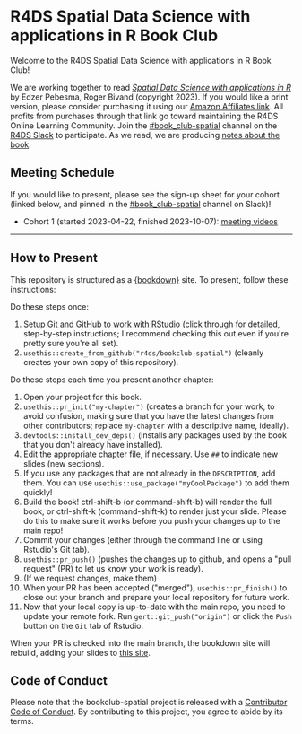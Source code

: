# R4DS Spatial Data Science with applications in R Book Club

Welcome to the R4DS Spatial Data Science with applications in R Book Club!

We are working together to read [_Spatial Data Science with applications in R_](https://r-spatial.org/book/) by Edzer Pebesma, Roger Bivand (copyright 2023).
If you would like a print version, please consider purchasing it using our [Amazon Affiliates link](https://amzn.to/3zGIOH1). All profits from purchases through that link go toward maintaining the R4DS Online Learning Community.
Join the [#book_club-spatial](https://rfordatascience.slack.com/archives/C0532SZ3D24) channel on the [R4DS Slack](https://r4ds.io/join) to participate.
As we read, we are producing [notes about the book](https://r4ds.io/spatial).

## Meeting Schedule

If you would like to present, please see the sign-up sheet for your cohort (linked below, and pinned in the [#book_club-spatial](https://rfordatascience.slack.com/archives/C0532SZ3D24) channel on Slack)!

- Cohort 1 (started 2023-04-22, finished 2023-10-07): [meeting videos](https://youtube.com/playlist?list=PL3x6DOfs2NGhADsCdfFtmaUsMglp2WDTp)

<hr>


## How to Present

This repository is structured as a [{bookdown}](https://CRAN.R-project.org/package=bookdown) site.
To present, follow these instructions:

Do these steps once:

1. [Setup Git and GitHub to work with RStudio](https://github.com/r4ds/bookclub-setup) (click through for detailed, step-by-step instructions; I recommend checking this out even if you're pretty sure you're all set).
2. `usethis::create_from_github("r4ds/bookclub-spatial")` (cleanly creates your own copy of this repository).

Do these steps each time you present another chapter:

1. Open your project for this book.
2. `usethis::pr_init("my-chapter")` (creates a branch for your work, to avoid confusion, making sure that you have the latest changes from other contributors; replace `my-chapter` with a descriptive name, ideally).
3. `devtools::install_dev_deps()` (installs any packages used by the book that you don't already have installed).
4. Edit the appropriate chapter file, if necessary. Use `##` to indicate new slides (new sections).
5. If you use any packages that are not already in the `DESCRIPTION`, add them. You can use `usethis::use_package("myCoolPackage")` to add them quickly!
6. Build the book! ctrl-shift-b (or command-shift-b) will render the full book, or ctrl-shift-k (command-shift-k) to render just your slide. Please do this to make sure it works before you push your changes up to the main repo!
7. Commit your changes (either through the command line or using Rstudio's Git tab).
8. `usethis::pr_push()` (pushes the changes up to github, and opens a "pull request" (PR) to let us know your work is ready).
9. (If we request changes, make them)
10. When your PR has been accepted ("merged"), `usethis::pr_finish()` to close out your branch and prepare your local repository for future work.
11. Now that your local copy is up-to-date with the main repo, you need to update your remote fork. Run `gert::git_push("origin")` or click the `Push` button on the `Git` tab of Rstudio.

When your PR is checked into the main branch, the bookdown site will rebuild, adding your slides to [this site](https://r4ds.io/spatial).


## Code of Conduct

Please note that the bookclub-spatial project is released with a [Contributor Code of Conduct](https://contributor-covenant.org/version/2/1/CODE_OF_CONDUCT.html). By contributing to this project, you agree to abide by its terms.
